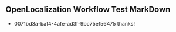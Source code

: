 ## OpenLocalization Workflow Test MarkDown
* 0071bd3a-baf4-4afe-ad3f-9bc75ef56475 thanks!

<!--HONumber=Jul16_HO3-->


